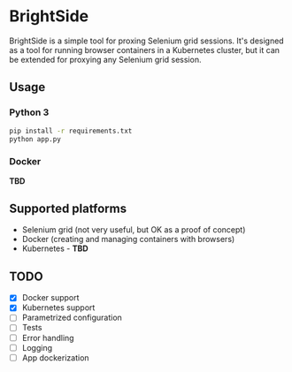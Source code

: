 BrightSide
==========

BrightSide is a simple tool for proxing Selenium grid sessions. It's designed as a tool for running browser containers in a Kubernetes cluster, but it can be extended for proxying any Selenium grid session.

## Usage

### Python 3
```bash
pip install -r requirements.txt
python app.py
```

### Docker 
**TBD**

## Supported platforms

- Selenium grid (not very useful, but OK as a proof of concept)
- Docker (creating and managing containers with browsers)
- Kubernetes - **TBD**

## TODO

- [x] Docker support
- [x] Kubernetes support
- [ ] Parametrized configuration
- [ ] Tests
- [ ] Error handling
- [ ] Logging
- [ ] App dockerization